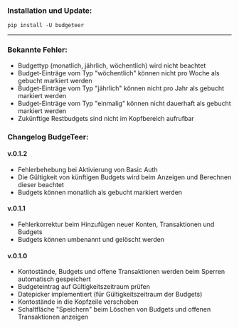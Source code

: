 ### Installation und Update:

`pip install -U budgeteer`

---

### Bekannte Fehler:
- Budgettyp (monatlich, jährlich, wöchentlich) wird nicht beachtet
- Budget-Einträge vom Typ "wöchentlich" können nicht pro Woche als gebucht markiert werden
- Budget-Einträge vom Typ "jährlich" können nicht pro Jahr als gebucht markiert werden
- Budget-Einträge vom Typ "einmalig" können nicht dauerhaft als gebucht markiert werden
- Zukünftige Restbudgets sind nicht im Kopfbereich aufrufbar


### Changelog BudgeTeer:

#### v.0.1.2
- Fehlerbehebung bei Aktivierung von Basic Auth
- Die Gültigkeit von künftigen Budgets wird beim Anzeigen und Berechnen dieser beachtet
- Budgets können monatlich als gebucht markiert werden

#### v.0.1.1
- Fehlerkorrektur beim Hinzufügen neuer Konten, Transaktionen und Budgets
- Budgets können umbenannt und gelöscht werden

#### v.0.1.0
- Kontostände, Budgets und offene Transaktionen werden beim Sperren automatisch gespeichert
- Budgeteintrag auf Gültigkeitszeitraum prüfen
- Datepicker implementiert (für Gültigkeitszeitraum der Budgets)
- Kontostände in die Kopfzeile verschoben
- Schaltfläche "Speichern" beim Löschen von Budgets und offenen Transaktionen anzeigen
